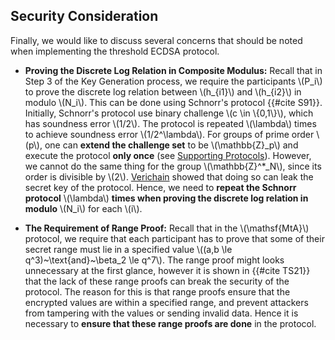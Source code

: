 ## Security Consideration

Finally, we would like to discuss several concerns that should be noted when implementing the threshold ECDSA protocol. 

- **Proving the Discrete Log Relation in Composite Modulus:** Recall that in Step 3 of the Key Generation process, we require the participants \\(P_i\\) to prove the discrete log relation between \\(h_{i1}\\) and \\(h_{i2}\\) in modulo \\(N_i\\). This can be done using Schnorr's protocol {{#cite S91}}. Initially, Schnorr's protocol use binary challenge \\(c \in \\{0,1\\}\\), which has soundness error \\(1/2\\). The protocol is repeated \\(\lambda\\) times to achieve soundness error \\(1/2^\lambda\\). For groups of prime order \\(p\\), one can **extend the challenge set** to be \\(\mathbb{Z}_p\\) and execute the protocol **only once** (see [Supporting Protocols](./supporting-algorithms.md)). However, we cannot do the same thing for the group \\(\mathbb{Z}^*_N\\), since its order is divisible by \\(2\\). [Verichain](./https://www.verichains.io/tsshock/verichains-tsshock-wp-v1.0.pdf) showed that doing so can leak the secret key of the protocol. Hence, we need to **repeat the Schnorr protocol** \\(\lambda\\) **times when proving the discrete log relation in modulo** \\(N_i\\) for each \\(i\\).

- **The Requirement of Range Proof:** Recall that in the \\(\mathsf{MtA}\\) protocol, we require that each participant has to prove that some of their secret range must lie in a specified value \\((a,b \le q^3)~\text{and}~\beta_2 \le q^7\\). The range proof might looks unnecessary at the first glance, however it is shown in {{#cite TS21}} that the lack of these range proofs can break the security of the protocol. The reason for this is that range proofs ensure that the encrypted values are within a specified range, and prevent attackers from tampering with the values or sending invalid data. Hence it is necessary to **ensure that these range proofs are done** in the protocol.

